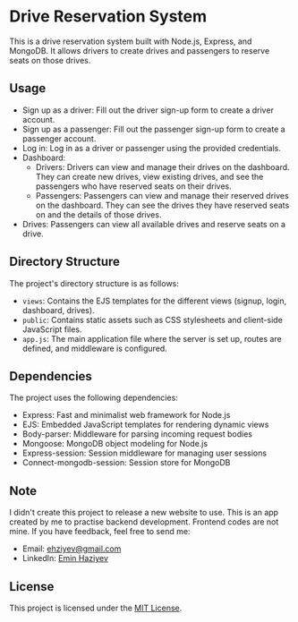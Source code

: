 # Drive Reservation System

This is a drive reservation system built with Node.js, Express, and MongoDB. It allows drivers to create drives and passengers to reserve seats on those drives.


## Usage

- Sign up as a driver: Fill out the driver sign-up form to create a driver account.
- Sign up as a passenger: Fill out the passenger sign-up form to create a passenger account.
- Log in: Log in as a driver or passenger using the provided credentials.
- Dashboard:
  - Drivers: Drivers can view and manage their drives on the dashboard. They can create new drives, view existing drives, and see the passengers who have reserved seats on their drives.
  - Passengers: Passengers can view and manage their reserved drives on the dashboard. They can see the drives they have reserved seats on and the details of those drives.
- Drives: Passengers can view all available drives and reserve seats on a drive.

## Directory Structure

The project's directory structure is as follows:

- `views`: Contains the EJS templates for the different views (signup, login, dashboard, drives).
- `public`: Contains static assets such as CSS stylesheets and client-side JavaScript files.
- `app.js`: The main application file where the server is set up, routes are defined, and middleware is configured.

## Dependencies

The project uses the following dependencies:

- Express: Fast and minimalist web framework for Node.js
- EJS: Embedded JavaScript templates for rendering dynamic views
- Body-parser: Middleware for parsing incoming request bodies
- Mongoose: MongoDB object modeling for Node.js
- Express-session: Session middleware for managing user sessions
- Connect-mongodb-session: Session store for MongoDB

## Note
I didn't create this project to release a new website to use. This is an app created by me to practise backend development. Frontend codes are not mine. If you have feedback, feel free to send me:
- Email: ehziyev@gmail.com
- LinkedIn: [Emin Haziyev](https://linkedin.com/in/eminhaziyev)

## License

This project is licensed under the [MIT License](LICENSE).

